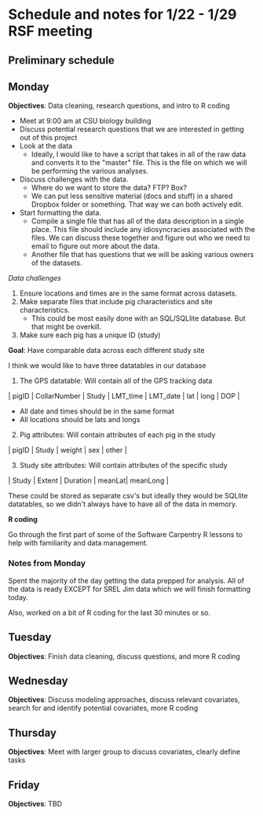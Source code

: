 # Schedule and notes for 1/22 - 1/29 RSF meeting

Preliminary schedule
---

## Monday

**Objectives**: Data cleaning, research questions, and intro to R coding

- Meet at 9:00 am at CSU biology building
- Discuss potential research questions that we are interested in getting out of this project
- Look at the data
	- Ideally, I would like to have a script that takes in all of the raw data and converts it to the "master" file.  This is the file on which we will be performing the various analyses.
- Discuss challenges with the data.
	- Where do we want to store the data? FTP? Box?
	- We can put less sensitive material (docs and stuff) in a shared Dropbox
	folder or something.  That way we can both actively edit.
- Start formatting the data.
	- Compile a single file that has all of the data description in a single place.  This file should include any idiosyncracies associated with the files.  We can discuss these together and figure out who we need to email to figure out more about the data.
	- Another file that has questions that we will be asking various owners of the datasets.
	
*Data challenges*

1. Ensure locations and times are in the same format across datasets.
2. Make separate files that include pig characteristics and site characteristics. 
	- This could be most easily done with an SQL/SQLlite database. But that might be overkill.
3. Make sure each pig has a unique ID (study)

**Goal**: Have comparable data across each different study site

I think we would like to have three datatables in our database

1. The GPS datatable: Will contain all of the GPS tracking data 

| pigID | CollarNumber | Study | LMT_time | LMT_date | lat | long | DOP |


- All date and times should be in the same format
- All locations should be lats and longs


2. Pig attributes: Will contain attributes of each pig in the study

| pigID | Study | weight | sex | other |


3. Study site attributes: Will contain attributes of the specific study

| Study | Extent | Duration | meanLat| meanLong | 


These could be stored as separate csv's but ideally they would be SQLlite datatables, so we didn't always have to have all of the data in memory.


**R coding**

Go through the first part of some of the Software Carpentry R lessons to help with familiarity and data management.

### Notes from Monday

Spent the majority of the day getting the data prepped for analysis.  All of the data is ready EXCEPT for SREL Jim data which we will finish formatting today.

Also, worked on a bit of R coding for the last 30 minutes or so.


## Tuesday

**Objectives**: Finish data cleaning, discuss questions, and more R coding

## Wednesday

**Objectives**: Discuss modeling approaches, discuss relevant covariates, search for and identify potential covariates, more R coding

## Thursday

**Objectives**: Meet with larger group to discuss covariates, clearly define tasks

## Friday

**Objectives**: TBD





